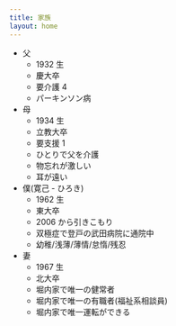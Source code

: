 ```yaml
---
title: 家族
layout: home
---
```

- 父
  - 1932 生
  - 慶大卒
  - 要介護 4
  - パーキンソン病
- 母
  - 1934 生
  - 立教大卒
  - 要支援 1
  - ひとりで父を介護
  - 物忘れが激しい
  - 耳が遠い
- 僕(寛己 - ひろき)
  - 1962 生
  - 東大卒
  - 2006 から引きこもり
  - 双極症で登戸の武田病院に通院中
  - 幼稚/浅薄/薄情/怠惰/残忍
- 妻
  - 1967 生
  - 北大卒
  - 堀内家で唯一の健常者
  - 堀内家で唯一の有職者(福祉系相談員)
  - 堀内家で唯一運転ができる
